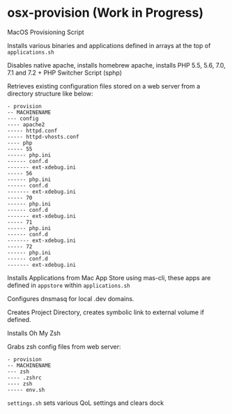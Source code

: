 # osx-provision (Work in Progress)
MacOS Provisioning Script


Installs various binaries and applications defined in arrays at the top of ```applications.sh```

Disables native apache, installs homebrew apache, installs PHP 5.5, 5.6, 7.0, 7.1 and 7.2 + PHP Switcher Script (sphp)

Retrieves existing configuration files stored on a web server from a directory structure like below:

```
- provision
-- MACHINENAME
--- config
---- apache2
----- httpd.conf
----- httpd-vhosts.conf
---- php
----- 55
------ php.ini
------ conf.d
------- ext-xdebug.ini
----- 56
------ php.ini
------ conf.d
------- ext-xdebug.ini
----- 70
------ php.ini
------ conf.d
------- ext-xdebug.ini
----- 71
------ php.ini
------ conf.d
------- ext-xdebug.ini
----- 72
------ php.ini
------ conf.d
------- ext-xdebug.ini
```

Installs Applications from Mac App Store using mas-cli, these apps are defined in ```appstore``` within ```applications.sh```

Configures dnsmasq for local .dev domains.

Creates Project Directory, creates symbolic link to external volume if defined.

Installs Oh My Zsh

Grabs zsh config files from web server:
```
- provision
-- MACHINENAME
--- zsh
---- .zshrc
---- zsh
----- env.sh
```

```settings.sh``` sets various QoL settings and clears dock